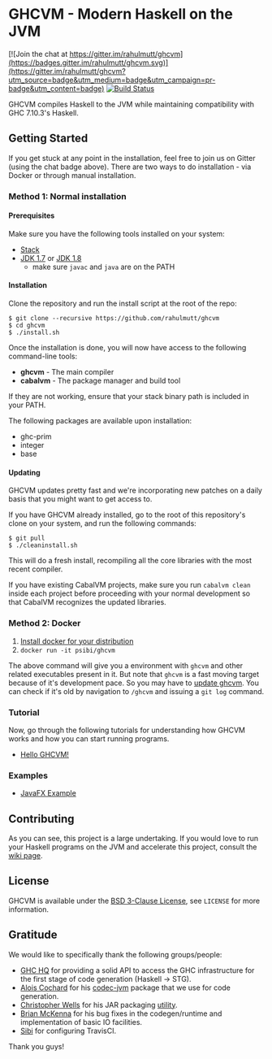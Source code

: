 # GHCVM - Modern Haskell on the JVM

[![Join the chat at https://gitter.im/rahulmutt/ghcvm](https://badges.gitter.im/rahulmutt/ghcvm.svg)](https://gitter.im/rahulmutt/ghcvm?utm_source=badge&utm_medium=badge&utm_campaign=pr-badge&utm_content=badge)
[![Build Status](https://travis-ci.org/rahulmutt/ghcvm.svg?branch=master)](https://travis-ci.org/rahulmutt/ghcvm)

GHCVM compiles Haskell to the JVM while maintaining compatibility with GHC 7.10.3's Haskell.

## Getting Started

If you get stuck at any point in the installation, feel free to join
us on Gitter (using the chat badge above). There are two ways to do
installation - via Docker or through manual installation.

### Method 1: Normal installation

#### Prerequisites

Make sure you have the following tools installed on your system:
- [Stack](https://docs.haskellstack.org/en/stable/README/)
- [JDK 1.7](http://www.oracle.com/technetwork/java/javase/downloads/jdk7-downloads-1880260.html) or [JDK 1.8](http://www.oracle.com/technetwork/java/javase/downloads/jdk8-downloads-2133151.html)
  - make sure `javac` and `java` are on the PATH

#### Installation

Clone the repository and run the install script at the root of the repo:
```
$ git clone --recursive https://github.com/rahulmutt/ghcvm
$ cd ghcvm
$ ./install.sh
```
Once the installation is done, you will now have access to the following command-line tools:
- **ghcvm** - The main compiler
- **cabalvm** - The package manager and build tool

If they are not working, ensure that your stack binary path is included in your PATH.

The following packages are available upon installation:
- ghc-prim
- integer
- base

#### Updating

GHCVM updates pretty fast and we're incorporating new patches on a daily basis that you might want to get access to.

If you have GHCVM already installed, go to the root of this repository's clone on your system, and run the following commands:
```
$ git pull
$ ./cleaninstall.sh

```
This will do a fresh install, recompiling all the core libraries with the most recent compiler.

If you have existing CabalVM projects, make sure you run ```cabalvm clean``` inside each project before proceeding with your normal development so that CabalVM recognizes the updated libraries.

### Method 2: Docker

1. [Install docker for your distribution](https://docs.docker.com/engine/installation/)
2. `docker run -it psibi/ghcvm`

The above command will give you a environment with `ghcvm` and other
related executables present in it. But note that `ghcvm` is a fast
moving target because of it's development pace. So you may have
to [update ghcvm](https://github.com/rahulmutt/ghcvm#updating). You
can check if it's old by navigation to `/ghcvm` and issuing a `git
log` command.

### Tutorial

Now, go through the following tutorials for understanding how GHCVM works and how you can start running programs.

- [Hello GHCVM!](https://github.com/rahulmutt/ghcvm/wiki/Hello-GHCVM!)

### Examples

- [JavaFX Example](https://github.com/rahulmutt/ghcvm-javafx)

## Contributing

As you can see, this project is a large undertaking. If you would love to run your Haskell programs on the JVM and accelerate this project, consult the [wiki page](https://github.com/rahulmutt/ghcvm/wiki/Contributing).

## License
GHCVM is available under the [BSD 3-Clause License](https://opensource.org/licenses/BSD-3-Clause), see `LICENSE` for more information.

## Gratitude

We would like to specifically thank the following groups/people:
- [GHC HQ](https://ghc.haskell.org/trac/ghc/wiki/TeamGHC) for providing a solid API to access the GHC infrastructure for the first stage of code generation (Haskell -> STG).
- [Alois Cochard](https://github.com/aloiscochard) for his [codec-jvm](https://github.com/aloiscochard/codec-jvm) package that we use for code generation.
- [Christopher Wells](https://github.com/ExcaliburZero) for his JAR packaging [utility](https://github.com/ExcaliburZero/zip-jar-haskell).
- [Brian McKenna](https://github.com/puffnfresh) for his bug fixes in the codegen/runtime and implementation of basic IO facilities.
- [Sibi](https://github.com/psibi) for configuring TravisCI.

Thank you guys!
